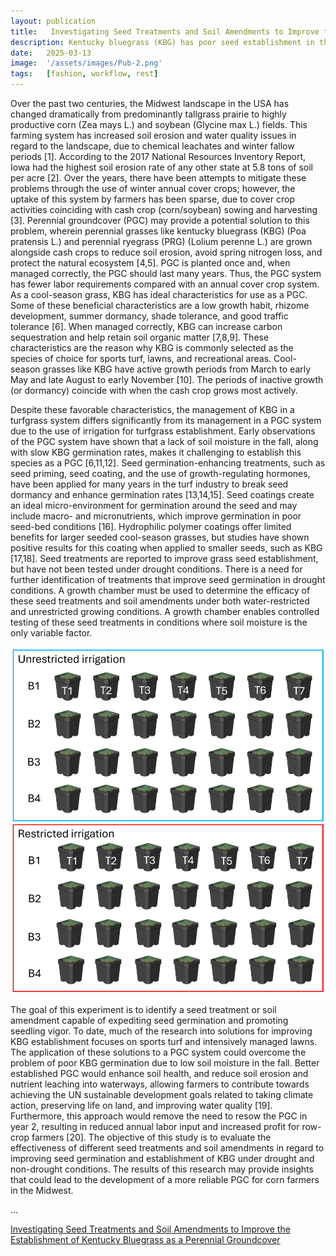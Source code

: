 ```yaml
---
layout: publication
title:   Investigating Seed Treatments and Soil Amendments to Improve the Establishment of Kentucky Bluegrass as a Perennial Groundcover
description: Kentucky bluegrass (KBG) has poor seed establishment in the fall when used as a perennial groundcover in corn production. This study was conducted to investigate the effect of various seed treatments and soil amendments on the establishment of KBG under drought and non-drought conditions, simulated in a growth chamber.
date:   2025-03-13
image:  '/assets/images/Pub-2.png'
tags:   [fashion, workflow, rest]
---
```


Over the past two centuries, the Midwest landscape in the USA has changed dramatically from predominantly tallgrass prairie to highly productive corn (Zea mays L.) and soybean (Glycine max L.) fields. This farming system has increased soil erosion and water quality issues in regard to the landscape, due to chemical leachates and winter fallow periods [1]. According to the 2017 National Resources Inventory Report, Iowa had the highest soil erosion rate of any other state at 5.8 tons of soil per acre [2]. Over the years, there have been attempts to mitigate these problems through the use of winter annual cover crops; however, the uptake of this system by farmers has been sparse, due to cover crop activities coinciding with cash crop (corn/soybean) sowing and harvesting [3].
Perennial groundcover (PGC) may provide a potential solution to this problem, wherein perennial grasses like kentucky bluegrass (KBG) (Poa pratensis L.) and perennial ryegrass (PRG) (Lolium perenne L.) are grown alongside cash crops to reduce soil erosion, avoid spring nitrogen loss, and protect the natural ecosystem [4,5]. PGC is planted once and, when managed correctly, the PGC should last many years. Thus, the PGC system has fewer labor requirements compared with an annual cover crop system. As a cool-season grass, KBG has ideal characteristics for use as a PGC. Some of these beneficial characteristics are a low growth habit, rhizome development, summer dormancy, shade tolerance, and good traffic tolerance [6]. When managed correctly, KBG can increase carbon sequestration and help retain soil organic matter [7,8,9]. These characteristics are the reason why KBG is commonly selected as the species of choice for sports turf, lawns, and recreational areas. Cool-season grasses like KBG have active growth periods from March to early May and late August to early November [10]. The periods of inactive growth (or dormancy) coincide with when the cash crop grows most actively.


Despite these favorable characteristics, the management of KBG in a turfgrass system differs significantly from its management in a PGC system due to the use of irrigation for turfgrass establishment. Early observations of the PGC system have shown that a lack of soil moisture in the fall, along with slow KBG germination rates, makes it challenging to establish this species as a PGC [6,11,12]. Seed germination-enhancing treatments, such as seed priming, seed coating, and the use of growth-regulating hormones, have been applied for many years in the turf industry to break seed dormancy and enhance germination rates [13,14,15]. Seed coatings create an ideal micro-environment for germination around the seed and may include macro- and micronutrients, which improve germination in poor seed-bed conditions [16]. Hydrophilic polymer coatings offer limited benefits for larger seeded cool-season grasses, but studies have shown positive results for this coating when applied to smaller seeds, such as KBG [17,18]. Seed treatments are reported to improve grass seed establishment, but have not been tested under drought conditions. There is a need for further identification of treatments that improve seed germination in drought conditions. A growth chamber must be used to determine the efficacy of these seed treatments and soil amendments under both water-restricted and unrestricted growing conditions. A growth chamber enables controlled testing of these seed treatments in conditions where soil moisture is the only variable factor.


<div class="gallery-box">
  <div class="gallery">
    <img src="/assets/images/image.png" loading="lazy" alt="House">
  </div>
</div>


The goal of this experiment is to identify a seed treatment or soil amendment capable of expediting seed germination and promoting seedling vigor. To date, much of the research into solutions for improving KBG establishment focuses on sports turf and intensively managed lawns. The application of these solutions to a PGC system could overcome the problem of poor KBG germination due to low soil moisture in the fall. Better established PGC would enhance soil health, and reduce soil erosion and nutrient leaching into waterways, allowing farmers to contribute towards achieving the UN sustainable development goals related to taking climate action, preserving life on land, and improving water quality [19]. Furthermore, this approach would remove the need to resow the PGC in year 2, resulting in reduced annual labor input and increased profit for row-crop farmers [20]. The objective of this study is to evaluate the effectiveness of different seed treatments and soil amendments in regard to improving seed germination and establishment of KBG under drought and non-drought conditions. The results of this research may provide insights that could lead to the development of a more reliable PGC for corn farmers in the Midwest.

...

[ Investigating Seed Treatments and Soil Amendments to Improve the Establishment of Kentucky Bluegrass as a Perennial Groundcover](https://www.mdpi.com/2674-1024/4/1/16)
